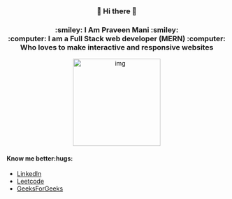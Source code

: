 <div align="center">
    <h3>👋 Hi there 👋</h3>
    <h3>:smiley: I Am Praveen Mani :smiley:	<br>
    :computer: I am a Full Stack web developer (MERN) :computer: <br>
    Who loves to make interactive and responsive websites</h3>
  <img src="https://media.giphy.com/media/p4NLw3I4U0idi/giphy.gif" alt="img" width = "200" height = "200">
</div>
<div>
    <h4>Know me better:hugs:</h4> 
    <ul>
        <li><a href="https://www.linkedin.com/in/praveen-mani-392240163/">LinkedIn</a></li>
        <li><a href="https://leetcode.com/Praveen619/">Leetcode</a></li>
        <li><a href="https://auth.geeksforgeeks.org/user/praveenmani1/practice/">GeeksForGeeks</a></li>
    </ul>
</div>
<!--
**praveenalpha/praveenalpha** is a ✨ _special_ ✨ repository because its `README.md` (this file) appears on your GitHub profile.

Here are some ideas to get you started:

- 🔭 I’m currently working on ...
- 🌱 I’m currently learning ...
- 👯 I’m looking to collaborate on ...
- 🤔 I’m looking for help with ...
- 💬 Ask me about ...
- 📫 How to reach me: ...
- 😄 Pronouns: ...
- ⚡ Fun fact: ...
-->
